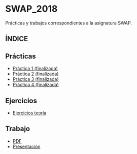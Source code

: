 # SWAP_2018
Prácticas y trabajos correspondientes a la asignatura SWAP.

## ÍNDICE

 ## Prácticas

* [Práctica 1 (finalizada)](https://github.com/Jebaal17/SWAP_2018/blob/master/Practicas/P1.md)
* [Práctica 2 (finalizada)](https://github.com/Jebaal17/SWAP_2018/blob/master/Practicas/P2.md)
* [Práctica 3 (finalizada)](https://github.com/Jebaal17/SWAP_2018/blob/master/Practicas/P3.md)
* [Práctica 4 (finalizada)](https://github.com/Jebaal17/SWAP_2018/blob/master/Practicas/P4.md)

## Ejercicios

* [Ejercicios teoría](https://github.com/Jebaal17/SWAP_2018/tree/master/Ejercicios)

## Trabajo

* [PDF](https://github.com/Jebaal17/SWAP_2018/blob/master/Trabajo/Trabajo%20SWAP.pdf)
* [Presentación]()
